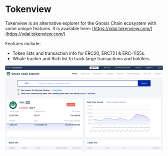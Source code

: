 # Tokenview

Tokenview is an alternative explorer for the Gnosis Chain ecosystem with some unique features. It is available here: [https://xdai.tokenview.com/](https://xdai.tokenview.com/)

Features include:

* Token lists and transaction info for ERC20, ERC721 & ERC-1155s.
* Whale tracker and Rich list to track large transactions and holdlers.

![](../../.gitbook/assets/tokenview.png)



